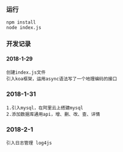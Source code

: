 ### 运行
```
npm install
node index.js
```

### 开发记录

#### 2018-1-29
```
创建index.js文件 
引入koa框架，运用async语法写了一个地理编码的接口
```

### 2018-1-31
```
1.引入mysql，在阿里云上搭建mysql
2.添加数据库通用api，增、删、改、查、详情
```

### 2018-2-1
```
引入日志管理 log4js
```